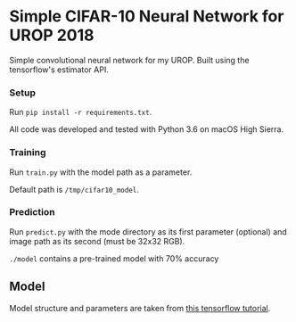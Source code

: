 # Simple CIFAR-10 Neural Network for UROP 2018
Simple convolutional neural network for my UROP. Built using the tensorflow's estimator API.

### Setup
Run `pip install -r requirements.txt`.

All code was developed and tested with Python 3.6 on macOS High Sierra.

### Training
Run `train.py` with the model path as a parameter.

Default path is `/tmp/cifar10_model`.

### Prediction
Run `predict.py` with the mode directory as its first parameter (optional) and image path as its second (must be 32x32 RGB).

`./model` contains a pre-trained model with 70% accuracy

## Model
Model structure and parameters are taken from [this tensorflow tutorial](https://www.tensorflow.org/tutorials/deep_cnn).
